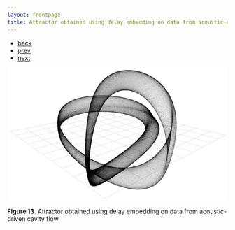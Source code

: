 ```yaml
---
layout: frontpage
title: Attractor obtained using delay embedding on data from acoustic-driven cavity flow
---
```


<div class="navbar">
  <div class="navbar-inner">
      <ul class="nav">
        <li><a href="../../index.html#non-linear-dynamics">back</a></li>
          <li><a href="vortex_superieur.html">prev</a></li>
          <li><a href="attracteur_2_3p.html">next</a></li>
      </ul>
  </div>
</div>


![Attractor from cavity flow](../../assets/pics/attracteur_2_5p.png)

**Figure 13**.
Attractor obtained using delay embedding on data from acoustic-driven cavity flow
